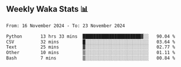 ## Weekly Waka Stats 📊
<!--START_SECTION:waka-->

```txt
From: 16 November 2024 - To: 23 November 2024

Python       13 hrs 33 mins  ██████████████████████▓░░   90.04 %
CSV          32 mins         █░░░░░░░░░░░░░░░░░░░░░░░░   03.64 %
Text         25 mins         ▓░░░░░░░░░░░░░░░░░░░░░░░░   02.77 %
Other        10 mins         ▒░░░░░░░░░░░░░░░░░░░░░░░░   01.11 %
Bash         7 mins          ▒░░░░░░░░░░░░░░░░░░░░░░░░   00.84 %
```

<!--END_SECTION:waka-->

<!--

Here are some ideas to get you started:

- 🔭 I’m currently working on (way to add branches committed on)
- 🌱 I’m currently learning Web Frameworks and Machine Learning! (Lisp, JS (react & angular), Python, and __)
- 💬 Ask me about ...
- 📫 How to reach me: 
- 😄 Pronouns: He/Him/His
- ⚡ Fun fact: ...

that-recsys-lab
-->
